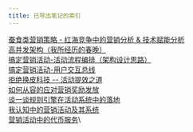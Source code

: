 ```yaml
---
title: 已导出笔记的索引
---
```


[蚕食类营销策略 - 红海竞争中的营销分析 &
技术赋能分析](%E8%9A%95%E9%A3%9F%E7%B1%BB%E8%90%A5%E9%94%80%E7%AD%96%E7%95%A5%20-%20%E7%BA%A2%E6%B5%B7%E7%AB%9E%E4%BA%89%E4%B8%AD%E7%9A%84%E8%90%A5%E9%94%80%E5%88%86%E6%9E%90%20&%20%E6%8A%80%E6%9C%AF%E8%B5%8B%E8%83%BD%E5%88%86%E6%9E%90.html)\
[高并发架构（我所经历的春晚）](%E9%AB%98%E5%B9%B6%E5%8F%91%E6%9E%B6%E6%9E%84%EF%BC%88%E6%88%91%E6%89%80%E7%BB%8F%E5%8E%86%E7%9A%84%E6%98%A5%E6%99%9A%EF%BC%89.html)\
[搞定营销活动-活动流程编排（架构设计思路）](%E6%90%9E%E5%AE%9A%E8%90%A5%E9%94%80%E6%B4%BB%E5%8A%A8-%E6%B4%BB%E5%8A%A8%E6%B5%81%E7%A8%8B%E7%BC%96%E6%8E%92%EF%BC%88%E6%9E%B6%E6%9E%84%E8%AE%BE%E8%AE%A1%E6%80%9D%E8%B7%AF%EF%BC%89.html)\
[搞定营销活动-用户交互总线](%E6%90%9E%E5%AE%9A%E8%90%A5%E9%94%80%E6%B4%BB%E5%8A%A8-%E7%94%A8%E6%88%B7%E4%BA%A4%E4%BA%92%E6%80%BB%E7%BA%BF.html)\
[拒绝换皮科技 \--
活动提效之道](%E6%8B%92%E7%BB%9D%E6%8D%A2%E7%9A%AE%E7%A7%91%E6%8A%80%20--%20%E6%B4%BB%E5%8A%A8%E6%8F%90%E6%95%88%E4%B9%8B%E9%81%93.html)\
[如何从容的应对营销奖励发放](%E5%A6%82%E4%BD%95%E4%BB%8E%E5%AE%B9%E7%9A%84%E5%BA%94%E5%AF%B9%E8%90%A5%E9%94%80%E5%A5%96%E5%8A%B1%E5%8F%91%E6%94%BE.html)\
[谈一谈规则引擎在活动系统中的落地](%E8%B0%88%E4%B8%80%E8%B0%88%E8%A7%84%E5%88%99%E5%BC%95%E6%93%8E%E5%9C%A8%E6%B4%BB%E5%8A%A8%E7%B3%BB%E7%BB%9F%E4%B8%AD%E7%9A%84%E8%90%BD%E5%9C%B0.html)\
[我认知中的营销活动及其系统](%E6%88%91%E8%AE%A4%E7%9F%A5%E4%B8%AD%E7%9A%84%E8%90%A5%E9%94%80%E6%B4%BB%E5%8A%A8%E5%8F%8A%E5%85%B6%E7%B3%BB%E7%BB%9F.html)\
[营销活动中的代币服务](%E8%90%A5%E9%94%80%E6%B4%BB%E5%8A%A8%E4%B8%AD%E7%9A%84%E4%BB%A3%E5%B8%81%E6%9C%8D%E5%8A%A1.html)\
